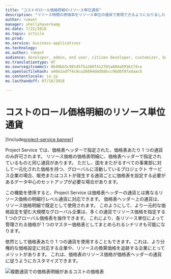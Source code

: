 ```yaml
---
title: "コストのロール価格明細のリソース単位通貨"
description: "リソース時間の原価率をリソース単位の通貨で表現できるようになりました"
author: rumant
manager: shellyhaverkamp
ms.date: 7/22/2018
ms.topic: article
ms.prod: 
ms.service: business-applications
ms.technology: 
ms.author: rumant
audience: developer, admin, end user, citizen developer, customizer, business analyst, IT pro
ms.translationtype: HT
ms.sourcegitcommit: 0b40bb3c98145f5a260f412701a884a5936174ce
ms.openlocfilehash: a40e2adff4c8ca26094dddb8bcc9bd6f8fadaacb
ms.contentlocale: ja-jp
ms.lasthandoff: 07/18/2018

---
```

#  <a name="resourcing-unit-currency-on-role-price-lines-for-cost"></a>コストのロール価格明細のリソース単位通貨 

[!include[project-service banner](../../../includes/project-service.md)]




Project Service では、価格表ヘッダーで指定された、価格表あたり 1 つの通貨のみ許可されます。 リソース価格の価格表明細に、価格表ヘッダーで指定されているものと同じ通貨があります。 ただし、国をまたがるすべての事業部に対して一元化された価格を持つ、グローバルに活動しているプロジェクト サービス企業の場合、販売またはコストが発生する通貨ごとに価格表を設定する必要があるデータ中心のセットアップが必要な場合があります。 

この機能を使用すると、Project Service は価格表ヘッダーの通貨とは異なるリソース価格の明細行レベル通貨に対応できます。 価格表ヘッダー上の通貨は、リソース価格明細で既定として使用されます。 このようにして、より一元的な価格設定を望む大規模なグローバル企業は、多くの通貨でリソース価格を指定する 1 つのグローバル価格表を操作できます。 これにより、各リソース単位によって管理される価格が 1 つのマスター価格表としてまとめられるシナリオも可能になります。

依然として価格表あたり 1 つの通貨を使用することもできます。これは、より分権的な価格設定に対応する企業や、リソースの換算価格を追跡する企業にとってメリットがあります。 これは、価格表のリソース価格が価格表ヘッダーの通貨に従うようにカスタマイズできます。

![複数通貨での価格表明細があるコストの価格表](media/Resourcing-unit-currency-on-pricelist.png "複数通貨での価格表明細があるコストの価格表")
<!-- Picture 2 -->

